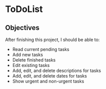 # ToDoList

## Objectives

After finishing this project, I should be able to:

* Read current pending tasks
* Add new tasks
* Delete finished tasks
* Edit existing tasks
* Add, edit, and delete descriptions for tasks
* Add, edit, and delete dates for tasks
* Show urgent and non-urgent tasks
